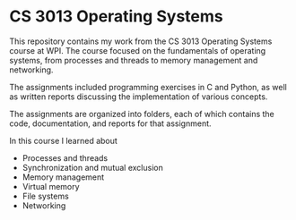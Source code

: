 # CS 3013 Operating Systems

This repository contains my work from the CS 3013 Operating Systems course at WPI. The course focused on the fundamentals of operating systems, from processes and threads to memory management and networking.

The assignments included programming exercises in C and Python, as well as written reports discussing the implementation of various concepts.

The assignments are organized into folders, each of which contains the code, documentation, and reports for that assignment.

In this course I learned about
- Processes and threads
- Synchronization and mutual exclusion
- Memory management
- Virtual memory
- File systems
- Networking

